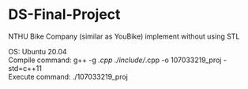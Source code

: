 # DS-Final-Project
NTHU Bike Company (similar as YouBike) implement without using STL  
  
OS: Ubuntu 20.04  
Compile command: g++ -g *.cpp ./include/*.cpp -o 107033219_proj -std=c++11  
Execute command: ./107033219_proj  
